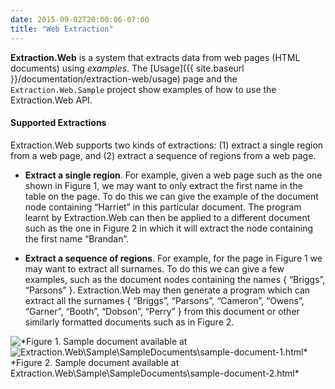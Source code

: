 ```yaml
---
date: 2015-09-02T20:00:06-07:00
title: "Web Extraction"
---
```



**Extraction.Web** is a system that extracts data from web pages (HTML documents) using *examples*. The [Usage]({{ site.baseurl }}/documentation/extraction-web/usage) page and the `Extraction.Web.Sample` project show examples of how to use the Extraction.Web API.

#### Supported Extractions

Extraction.Web supports two kinds of extractions: (1) extract a single region from a web page, and (2) extract a sequence of regions from a web page.

- **Extract a single region**. For example, given a web page such as the one shown in Figure 1, we may want to only extract the first name in the table on the page. To do this we can give the example of the document node containing “Harriet” in this particular document. The program learnt by Extraction.Web can then be applied to a different document such as the one in Figure 2 in which it will extract the node containing the first name “Brandan”.

- **Extract a sequence of regions**. For example, for the page in Figure 1 we may want to extract all surnames. To do this we can give a few examples, such as the document nodes containing the names { “Briggs”, “Parsons” }. Extraction.Web may then generate a program which can extract all the surnames { “Briggs”, “Parsons”, “Cameron”, “Owens”, “Garner”, “Booth”, “Dobson”, “Perry” } from this document or other similarly formatted documents such as in Figure 2.


<image src="{{ site.baseurl }}/img/extraction-web/ex1.jpg" style="float: left;">
*Figure 1. Sample document available at Extraction.Web\Sample\SampleDocuments\sample-document-1.html*

<image src="{{ site.baseurl }}/img/extraction-web/ex2.jpg" style="float: left;">
*Figure 2. Sample document available at Extraction.Web\Sample\SampleDocuments\sample-document-2.html*

